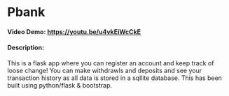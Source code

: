 # Pbank
#### Video Demo:  https://youtu.be/u4vkEiWcCkE
#### Description:
  This is a flask app where you can register an account and keep track of loose change! You can make withdrawls and deposits and see your transaction history
  as all data is stored in a sqllite database. This has been built using python/flask & bootstrap.
